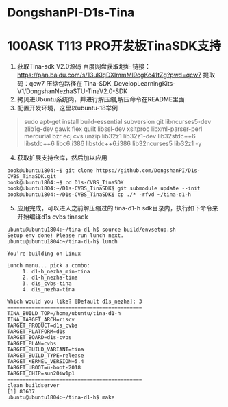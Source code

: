 # DongshanPI-D1s-Tina
# 100ASK T113 PRO开发板TinaSDK支持

1. 获取Tina-sdk V2.0源码 百度网盘获取地址 链接：https://pan.baidu.com/s/13uKlqDXImmMl9cgKc41tZg?pwd=qcw7 提取码：qcw7 压缩包路径在 Tina-SDK_DevelopLearningKits-V1/DongshanNezhaSTU-TinaV2.0-SDK
2.  拷贝进Ubuntu系统内，并进行解压缩,解压命令在README里面
3.  配置开发环境，这里以ubuntu-18举例

> sudo apt-get install build-essential subversion git libncurses5-dev zlib1g-dev gawk flex quilt libssl-dev xsltproc libxml-parser-perl mercurial bzr ecj cvs unzip lib32z1 lib32z1-dev lib32stdc++6 libstdc++6 libc6:i386 libstdc++6:i386 lib32ncurses5 lib32z1 -y

4. 获取扩展支持仓库，然后加以应用
```shell
book@ubuntu1804:~$ git clone https://github.com/DongshanPI/D1s-CVBS_TinaSDK.git
book@ubuntu1804:~$ cd D1s-CVBS_TinaSDK
book@ubuntu1804:~/D1s-CVBS_TinaSDK$ git submodule update --init
book@ubuntu1804:~/D1s-CVBS_TinaSDK$ cp ./* -rfvd ~/tina-d1-h
```

5. 应用完成，可以进入之前解压缩过的 tina-d1-h sdk目录内，执行如下命令来开始编译d1s cvbs tinasdk

```shell
ubuntu@ubuntu1804:~/tina-d1-h$ source build/envsetup.sh 
Setup env done! Please run lunch next.
ubuntu@ubuntu1804:~/tina-d1-h$ lunch 

You're building on Linux

Lunch menu... pick a combo:
     1. d1-h_nezha_min-tina
     2. d1-h_nezha-tina
     3. d1s_cvbs-tina
     4. d1s_nezha-tina

Which would you like? [Default d1s_nezha]: 3
============================================
TINA_BUILD_TOP=/home/ubuntu/tina-d1-h
TINA_TARGET_ARCH=riscv
TARGET_PRODUCT=d1s_cvbs
TARGET_PLATFORM=d1s
TARGET_BOARD=d1s-cvbs
TARGET_PLAN=cvbs
TARGET_BUILD_VARIANT=tina
TARGET_BUILD_TYPE=release
TARGET_KERNEL_VERSION=5.4
TARGET_UBOOT=u-boot-2018
TARGET_CHIP=sun20iw1p1
============================================
clean buildserver
[1] 83637
ubuntu@ubuntu1804:~/tina-d1-h$ make
```
